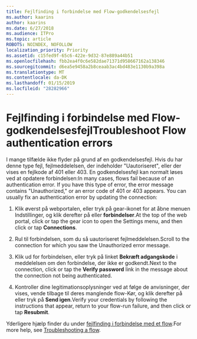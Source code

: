 ```yaml
---
title: Fejlfinding i forbindelse med Flow-godkendelsesfejl
ms.author: kaarins
author: kaarins
ms.date: 6/27/2018
ms.audience: ITPro
ms.topic: article
ROBOTS: NOINDEX, NOFOLLOW
localization_priority: Priority
ms.assetid: c15fed9f-65c6-422e-9d32-87e889a44b51
ms.openlocfilehash: fbb2ea4f0c6e582dae71371d958667162a138346
ms.sourcegitcommit: d6ea5e9458a2b8ceaab3ac4bd483e1130b9a398a
ms.translationtype: MT
ms.contentlocale: da-DK
ms.lasthandoff: 01/15/2019
ms.locfileid: "28282966"
---
```

# <a name="troubleshoot-flow-authentication-errors"></a><span data-ttu-id="8a34e-102">Fejlfinding i forbindelse med Flow-godkendelsesfejl</span><span class="sxs-lookup"><span data-stu-id="8a34e-102">Troubleshoot Flow authentication errors</span></span>

<span data-ttu-id="8a34e-p101">I mange tilfælde ikke flyder på grund af en godkendelsesfejl. Hvis du har denne type fejl, fejlmeddelelsen, der indeholder "Uautoriseret", eller der vises en fejlkode af 401 eller 403. En godkendelsesfejl kan normalt løses ved at opdatere forbindelsen:</span><span class="sxs-lookup"><span data-stu-id="8a34e-p101">In many cases, flows fail because of an authentication error. If you have this type of error, the error message contains "Unauthorized," or an error code of 401 or 403 appears. You can usually fix an authentication error by updating the connection:</span></span>
  
1. <span data-ttu-id="8a34e-106">Klik øverst på webportalen, eller tryk på gear-ikonet for at åbne menuen Indstillinger, og klik derefter på eller **forbindelser**.</span><span class="sxs-lookup"><span data-stu-id="8a34e-106">At the top of the web portal, click or tap the gear icon to open the Settings menu, and then click or tap **Connections**.</span></span>
    
2. <span data-ttu-id="8a34e-107">Rul til forbindelsen, som du så uautoriseret fejlmeddelelsen.</span><span class="sxs-lookup"><span data-stu-id="8a34e-107">Scroll to the connection for which you saw the Unauthorized error message.</span></span>
    
3. <span data-ttu-id="8a34e-108">Klik ud for forbindelsen, eller tryk på linket **Bekræft adgangskode** i meddelelsen om den forbindelse, der ikke er godkendt.</span><span class="sxs-lookup"><span data-stu-id="8a34e-108">Next to the connection, click or tap the **Verify password** link in the message about the connection not being authenticated.</span></span> 
    
4. <span data-ttu-id="8a34e-109">Kontroller dine legitimationsoplysninger ved at følge de anvisninger, der vises, vende tilbage til deres manglende flow-Kør, og klik derefter på eller tryk på **Send igen**.</span><span class="sxs-lookup"><span data-stu-id="8a34e-109">Verify your credentials by following the instructions that appear, return to your flow-run failure, and then click or tap **Resubmit**.</span></span>
    
<span data-ttu-id="8a34e-110">Yderligere hjælp finder du under [fejlfinding i forbindelse med et flow](https://go.microsoft.com/fwlink/?linkid=872110).</span><span class="sxs-lookup"><span data-stu-id="8a34e-110">For more help, see [Troubleshooting a flow](https://go.microsoft.com/fwlink/?linkid=872110).</span></span>
  

